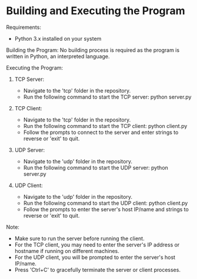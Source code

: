 # Building and Executing the Program

Requirements:

- Python 3.x installed on your system

Building the Program:
No building process is required as the program is written in Python, an interpreted language.

Executing the Program:

1. TCP Server:
   - Navigate to the 'tcp' folder in the repository.
   - Run the following command to start the TCP server:
     python server.py

2. TCP Client:
   - Navigate to the 'tcp' folder in the repository.
   - Run the following command to start the TCP client:
     python client.py
   - Follow the prompts to connect to the server and enter strings to reverse or 'exit' to quit.

3. UDP Server:
   - Navigate to the 'udp' folder in the repository.
   - Run the following command to start the UDP server:
     python server.py

4. UDP Client:
   - Navigate to the 'udp' folder in the repository.
   - Run the following command to start the UDP client:
     python client.py
   - Follow the prompts to enter the server's host IP/name and strings to reverse or 'exit' to quit.

Note:

- Make sure to run the server before running the client.
- For the TCP client, you may need to enter the server's IP address or hostname if running on different machines.
- For the UDP client, you will be prompted to enter the server's host IP/name.
- Press 'Ctrl+C' to gracefully terminate the server or client processes.
